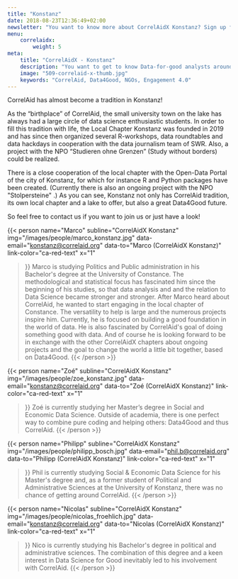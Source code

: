 ```yaml
---
title: "Konstanz"
date: 2018-08-23T12:36:49+02:00
newsletter: "You want to know more about CorrelAidX Konstanz? Sign up for our Newsletter!"
menu: 
    correlaidx:
        weight: 5
meta:
    title: "CorrelAidX - Konstanz"
    description: "You want to get to know Data-for-good analysts around you and use data for social good? In this case, you are interested in CorrelAidX!"
    image: "509-correlaid-x-thumb.jpg"
    keywords: "CorrelAid, Data4Good, NGOs, Engagement 4.0"
---
```



CorrelAid has almost become a tradition in Konstanz!

As the “birthplace” of CorrelAid, the small university town on the lake has always had a large circle of data science enthusiastic students. In order to fill this tradition with life, the Local Chapter Konstanz was founded in 2019 and has since then organized several R-workshops, data roundtables and data hackdays in cooperation with the data journalism team of SWR. Also, a project with the NPO “Studieren ohne Grenzen” (Study without borders) could be realized.

There is a close cooperation of the local chapter with the Open-Data Portal of the city of Konstanz, for which for instance R and Python packages have been created. (Currently there is also an ongoing  project with the NPO "Stolpersteine" .) As you can see, Konstanz not only has CorrelAid tradition, its own local chapter and a lake to offer, but also a great Data4Good future.

So feel free to contact us if you want to join us or just have a look!


{{< person 
    name="Marco"
    subline="CorrelAidX Konstanz"
    img="/images/people/marco_konstanz.jpg"
    data-email="konstanz@correlaid.org"
    data-to="Marco (CorrelAidX Konstanz)"
    link-color="ca-red-text"
    x="1"
>}}
Marco is studying Politics and Public administration in his Bachelor's degree at the University of Constance. The methodological and statistical focus has fascinated him since the beginning of his studies, so that data analysis and and the relation to Data Science became stronger and stronger. After Marco heard about CorrelAid, he wanted to start engaging in the local chapter of Constance. The versatility to help is large and the numerous projects inspire him. Currently, he is focused on building a good foundation in the world of data. He is also fascinated by CorrelAid's goal of doing something good with data. And of course he is looking forward to be in exchange with the other CorrelAidX chapters about ongoing projects and the goal to change the world a little bit together, based on Data4Good.
{{< /person >}}


{{< person 
    name="Zoé"
    subline="CorrelAidX Konstanz"
    img="/images/people/zoe_konstanz.jpg"
    data-email="konstanz@correlaid.org"
    data-to="Zoé (CorrelAidX Konstanz)"
    link-color="ca-red-text"
    x="1"
>}}
Zoé is currently studying her Master’s degree in Social and Economic Data Science. Outside of academia, there is one perfect way to combine pure coding and helping others: Data4Good and thus CorrelAid.
{{< /person >}}


{{< person 
    name="Philipp"
    subline="CorrelAidX Konstanz"
    img="/images/people/philipp_bosch.jpg"
    data-email="phil.b@correlaid.org"
    data-to="Philipp (CorrelAidX Konstanz)"
    link-color="ca-red-text"
    x="1"
>}}
Phil is currently studying Social & Economic Data Science for his Master's degree and, as a former student of Political and Administrative Sciences at the University of Konstanz, there was no chance of getting around CorrelAid.
{{< /person >}}


{{< person 
    name="Nicolas"
    subline="CorrelAidX Konstanz"
    img="/images/people/nicolas_froehlich.jpg"
    data-email="konstanz@correlaid.org"
    data-to="Nicolas (CorrelAidX Konstanz)"
    link-color="ca-red-text"
    x="1"
>}}
Nico is currently studying his Bachelor's degree in political and administrative sciences. The combination of this degree and a keen interest in Data Science for Good inevitably led to his involvement with CorrelAid.
{{< /person >}}
